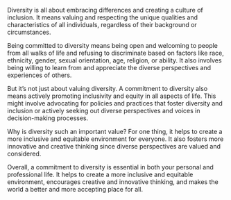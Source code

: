 Diversity is all about embracing differences and creating a culture of inclusion. It means valuing and respecting the unique qualities and characteristics of all individuals, regardless of their background or circumstances.

Being committed to diversity means being open and welcoming to people from all walks of life and refusing to discriminate based on factors like race, ethnicity, gender, sexual orientation, age, religion, or ability. It also involves being willing to learn from and appreciate the diverse perspectives and experiences of others.

But it’s not just about valuing diversity. A commitment to diversity also means actively promoting inclusivity and equity in all aspects of life. This might involve advocating for policies and practices that foster diversity and inclusion or actively seeking out diverse perspectives and voices in decision-making processes.

Why is diversity such an important value? For one thing, it helps to create a more inclusive and equitable environment for everyone. It also fosters more innovative and creative thinking since diverse perspectives are valued and considered.

Overall, a commitment to diversity is essential in both your personal and professional life. It helps to create a more inclusive and equitable environment, encourages creative and innovative thinking, and makes the world a better and more accepting place for all.